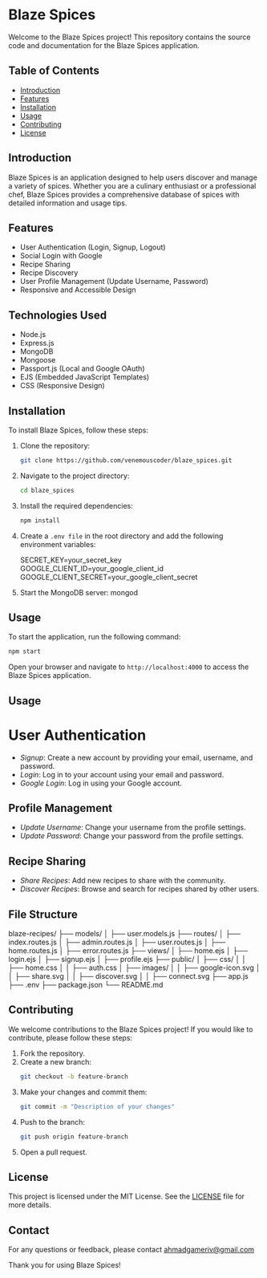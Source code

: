# Blaze Spices

Welcome to the Blaze Spices project! This repository contains the source code and documentation for the Blaze Spices application.

## Table of Contents

- [Introduction](#introduction)
- [Features](#features)
- [Installation](#installation)
- [Usage](#usage)
- [Contributing](#contributing)
- [License](#license)

## Introduction

Blaze Spices is an application designed to help users discover and manage a variety of spices. Whether you are a culinary enthusiast or a professional chef, Blaze Spices provides a comprehensive database of spices with detailed information and usage tips.

## Features

- User Authentication (Login, Signup, Logout)
- Social Login with Google
- Recipe Sharing
- Recipe Discovery
- User Profile Management (Update Username, Password)
- Responsive and Accessible Design

## Technologies Used

- Node.js
- Express.js
- MongoDB
- Mongoose
- Passport.js (Local and Google OAuth)
- EJS (Embedded JavaScript Templates)
- CSS (Responsive Design)

## Installation

To install Blaze Spices, follow these steps:

1. Clone the repository:
   ```bash
   git clone https://github.com/venemouscoder/blaze_spices.git
   ```
2. Navigate to the project directory:
   ```bash
   cd blaze_spices
   ```
3. Install the required dependencies:
   ```bash
   npm install
   ```
4. Create a `.env file` in the root directory and add the following environment variables:

   SECRET_KEY=your_secret_key
   GOOGLE_CLIENT_ID=your_google_client_id
   GOOGLE_CLIENT_SECRET=your_google_client_secret

5. Start the MongoDB server:
   mongod

## Usage

To start the application, run the following command:

```bash
npm start
```

Open your browser and navigate to `http://localhost:4000` to access the Blaze Spices application.

## Usage

# User Authentication

- _Signup_: Create a new account by providing your email, username, and password.
- _Login_: Log in to your account using your email and password.
- _Google Login_: Log in using your Google account.

## Profile Management

- _Update Username_: Change your username from the profile settings.
- _Update Password_: Change your password from the profile settings.

## Recipe Sharing

- _Share Recipes_: Add new recipes to share with the community.
- _Discover Recipes_: Browse and search for recipes shared by other users.

## File Structure

blaze-recipes/
├── models/
│ ├── user.models.js
├── routes/
│ ├── index.routes.js
│ ├── admin.routes.js
│ ├── user.routes.js
│ ├── home.routes.js
│ ├── error.routes.js
├── views/
│ ├── home.ejs
│ ├── login.ejs
│ ├── signup.ejs
│ ├── profile.ejs
├── public/
│ ├── css/
│ │ ├── home.css
│ │ ├── auth.css
│ ├── images/
│ │ ├── google-icon.svg
│ │ ├── share.svg
│ │ ├── discover.svg
│ │ ├── connect.svg
├── app.js
├── .env
├── package.json
└── README.md

## Contributing

We welcome contributions to the Blaze Spices project! If you would like to contribute, please follow these steps:

1. Fork the repository.
2. Create a new branch:
   ```bash
   git checkout -b feature-branch
   ```
3. Make your changes and commit them:
   ```bash
   git commit -m "Description of your changes"
   ```
4. Push to the branch:
   ```bash
   git push origin feature-branch
   ```
5. Open a pull request.

## License

This project is licensed under the MIT License. See the [LICENSE](LICENSE) file for more details.

## Contact

For any questions or feedback, please contact ahmadgameriv@gmail.com

Thank you for using Blaze Spices!
